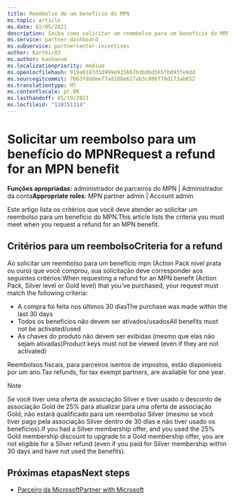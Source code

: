 ```yaml
---
title: Reembolso de um benefício do MPN
ms.topic: article
ms.date: 02/05/2021
description: Saiba como solicitar um reembolso para um benefício do MPN e os critérios necessários para se qualificar.
ms.service: partner-dashboard
ms.subservice: partnercenter-incentives
author: Karthic83
ms.author: kashanum
ms.localizationpriority: medium
ms.openlocfilehash: 919a0187d3d999e935667bdbd6d565fb093fe6dd
ms.sourcegitcommit: 7063fdddee77ad2d8e627ab3c806f76d173ab652
ms.translationtype: MT
ms.contentlocale: pt-BR
ms.lasthandoff: 05/19/2021
ms.locfileid: "110151314"
---
```

# <a name="request-a-refund-for-an-mpn-benefit"></a><span data-ttu-id="07eaf-103">Solicitar um reembolso para um benefício do MPN</span><span class="sxs-lookup"><span data-stu-id="07eaf-103">Request a refund for an MPN benefit</span></span>

<span data-ttu-id="07eaf-104">**Funções apropriadas:** administrador de parceiros do MPN | Administrador da conta</span><span class="sxs-lookup"><span data-stu-id="07eaf-104">**Appropriate roles**: MPN partner admin | Account admin</span></span>

<span data-ttu-id="07eaf-105">Este artigo lista os critérios que você deve atender ao solicitar um reembolso para um benefício do MPN.</span><span class="sxs-lookup"><span data-stu-id="07eaf-105">This article lists the criteria you must meet when you request a refund for an MPN benefit.</span></span>

## <a name="criteria-for-a-refund"></a><span data-ttu-id="07eaf-106">Critérios para um reembolso</span><span class="sxs-lookup"><span data-stu-id="07eaf-106">Criteria for a refund</span></span>
<span data-ttu-id="07eaf-107">Ao solicitar um reembolso para um benefício mpn (Action Pack nível prata ou ouro) que você comprou, sua solicitação deve corresponder aos seguintes critérios:</span><span class="sxs-lookup"><span data-stu-id="07eaf-107">When requesting a refund for an MPN benefit (Action Pack, Silver level or Gold level) that you’ve purchased, your request must match the following criteria:</span></span>

- <span data-ttu-id="07eaf-108">A compra foi feita nos últimos 30 dias</span><span class="sxs-lookup"><span data-stu-id="07eaf-108">The purchase was made within the last 30 days</span></span>
- <span data-ttu-id="07eaf-109">Todos os benefícios não devem ser ativados/usados</span><span class="sxs-lookup"><span data-stu-id="07eaf-109">All benefits must not be activated/used</span></span>
- <span data-ttu-id="07eaf-110">As chaves do produto não devem ser exibidas (mesmo que elas não sejam ativadas)</span><span class="sxs-lookup"><span data-stu-id="07eaf-110">Product keys must not be viewed (even if they are not activated)</span></span>

<span data-ttu-id="07eaf-111">Reembolsos fiscais, para parceiros isentos de impostos, estão disponíveis por um ano.</span><span class="sxs-lookup"><span data-stu-id="07eaf-111">Tax refunds, for tax exempt partners, are available for one year.</span></span>

>[!NOTE]
><span data-ttu-id="07eaf-112">Se você tiver uma oferta de associação Silver e tiver usado o desconto de associação Gold de 25% para atualizar para uma oferta de associação Gold, não estará qualificado para um reembolso Silver (mesmo se você tiver pago pela associação Silver dentro de 30 dias e não tiver usado os benefícios).</span><span class="sxs-lookup"><span data-stu-id="07eaf-112">If you had a Silver membership offer, and you used the 25% Gold membership discount to upgrade to a Gold membership offer, you are not eligible for a Silver refund (even if you paid for Silver membership within 30 days and have not used the benefits).</span></span>

## <a name="next-steps"></a><span data-ttu-id="07eaf-113">Próximas etapas</span><span class="sxs-lookup"><span data-stu-id="07eaf-113">Next steps</span></span>

- [<span data-ttu-id="07eaf-114">Parceiro da Microsoft</span><span class="sxs-lookup"><span data-stu-id="07eaf-114">Partner with Microsoft</span></span>](mpn-overview.md)
